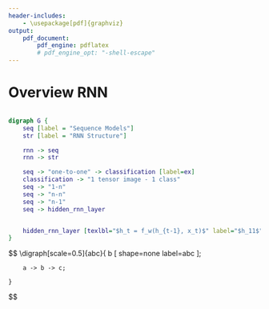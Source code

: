```yaml
---
header-includes: 
    - \usepackage[pdf]{graphviz}
output: 
    pdf_document:
        pdf_engine: pdflatex
        # pdf_engine_opt: "-shell-escape"
---
```


# Overview RNN

```dot

digraph G {
    seq [label = "Sequence Models"]
    str [label = "RNN Structure"]

    rnn -> seq
    rnn -> str

    seq -> "one-to-one" -> classification [label=ex]
    classification -> "1 tensor image - 1 class"
    seq -> "1-n"
    seq -> "n-n"
    seq -> "n-1"
    seq -> hidden_rnn_layer


    hidden_rnn_layer [texlbl="$h_t = f_w(h_{t-1}, x_t)$" label="$h_11$"]
}

```

$$
    \digraph[scale=0.5]{abc}{
        b [ shape=none label=abc ];

        a -> b -> c;

    }
$$
